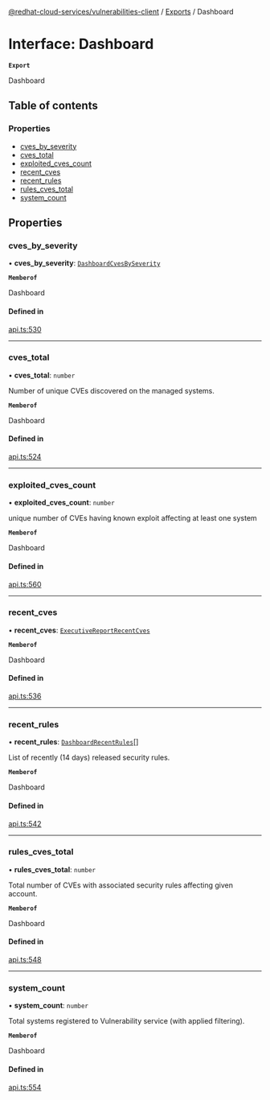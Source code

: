 [@redhat-cloud-services/vulnerabilities-client](../README.md) / [Exports](../modules.md) / Dashboard

# Interface: Dashboard

**`Export`**

Dashboard

## Table of contents

### Properties

- [cves\_by\_severity](Dashboard.md#cves_by_severity)
- [cves\_total](Dashboard.md#cves_total)
- [exploited\_cves\_count](Dashboard.md#exploited_cves_count)
- [recent\_cves](Dashboard.md#recent_cves)
- [recent\_rules](Dashboard.md#recent_rules)
- [rules\_cves\_total](Dashboard.md#rules_cves_total)
- [system\_count](Dashboard.md#system_count)

## Properties

### cves\_by\_severity

• **cves\_by\_severity**: [`DashboardCvesBySeverity`](DashboardCvesBySeverity.md)

**`Memberof`**

Dashboard

#### Defined in

[api.ts:530](https://github.com/RedHatInsights/javascript-clients/blob/main/packages/vulnerabilities/git-api/api.ts#L530)

___

### cves\_total

• **cves\_total**: `number`

Number of unique CVEs discovered on the managed systems.

**`Memberof`**

Dashboard

#### Defined in

[api.ts:524](https://github.com/RedHatInsights/javascript-clients/blob/main/packages/vulnerabilities/git-api/api.ts#L524)

___

### exploited\_cves\_count

• **exploited\_cves\_count**: `number`

unique number of CVEs having known exploit affecting at least one system

**`Memberof`**

Dashboard

#### Defined in

[api.ts:560](https://github.com/RedHatInsights/javascript-clients/blob/main/packages/vulnerabilities/git-api/api.ts#L560)

___

### recent\_cves

• **recent\_cves**: [`ExecutiveReportRecentCves`](ExecutiveReportRecentCves.md)

**`Memberof`**

Dashboard

#### Defined in

[api.ts:536](https://github.com/RedHatInsights/javascript-clients/blob/main/packages/vulnerabilities/git-api/api.ts#L536)

___

### recent\_rules

• **recent\_rules**: [`DashboardRecentRules`](DashboardRecentRules.md)[]

List of recently (14 days) released security rules.

**`Memberof`**

Dashboard

#### Defined in

[api.ts:542](https://github.com/RedHatInsights/javascript-clients/blob/main/packages/vulnerabilities/git-api/api.ts#L542)

___

### rules\_cves\_total

• **rules\_cves\_total**: `number`

Total number of CVEs with associated security rules affecting given account.

**`Memberof`**

Dashboard

#### Defined in

[api.ts:548](https://github.com/RedHatInsights/javascript-clients/blob/main/packages/vulnerabilities/git-api/api.ts#L548)

___

### system\_count

• **system\_count**: `number`

Total systems registered to Vulnerability service (with applied filtering).

**`Memberof`**

Dashboard

#### Defined in

[api.ts:554](https://github.com/RedHatInsights/javascript-clients/blob/main/packages/vulnerabilities/git-api/api.ts#L554)
